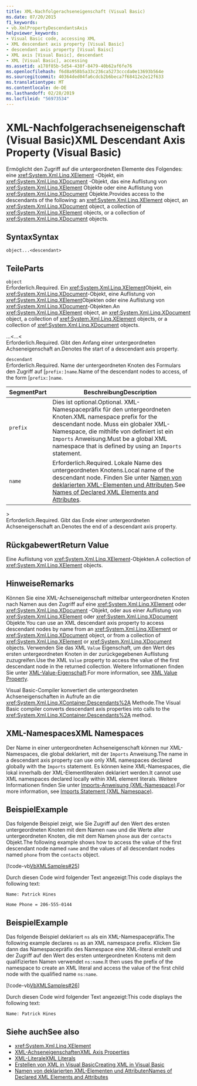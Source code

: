 ```yaml
---
title: XML-Nachfolgerachseneigenschaft (Visual Basic)
ms.date: 07/20/2015
f1_keywords:
- vb.XmlPropertyDescendantsAxis
helpviewer_keywords:
- Visual Basic code, accessing XML
- XML descendant axis property [Visual Basic]
- descendant axis property [Visual Baisc]
- XML axis [Visual Basic], descendant
- XML [Visual Basic], accessing
ms.assetid: a178f85b-5d54-438f-8479-40b62af6fe76
ms.openlocfilehash: f6d8a958b5a33c236ca5273cccda0e13693b564e
ms.sourcegitcommit: 40364ded04fa6cdcb2b6beca7f68412e2e12f633
ms.translationtype: MT
ms.contentlocale: de-DE
ms.lasthandoff: 02/28/2019
ms.locfileid: "56973534"
---
```

# <a name="xml-descendant-axis-property-visual-basic"></a><span data-ttu-id="7865c-102">XML-Nachfolgerachseneigenschaft (Visual Basic)</span><span class="sxs-lookup"><span data-stu-id="7865c-102">XML Descendant Axis Property (Visual Basic)</span></span>
<span data-ttu-id="7865c-103">Ermöglicht den Zugriff auf die untergeordneten Elemente des Folgendes: eine <xref:System.Xml.Linq.XElement> -Objekt, ein <xref:System.Xml.Linq.XDocument> -Objekt, das eine Auflistung von <xref:System.Xml.Linq.XElement> Objekte oder eine Auflistung von <xref:System.Xml.Linq.XDocument> Objekte.</span><span class="sxs-lookup"><span data-stu-id="7865c-103">Provides access to the descendants of the following: an <xref:System.Xml.Linq.XElement> object, an <xref:System.Xml.Linq.XDocument> object, a collection of <xref:System.Xml.Linq.XElement> objects, or a collection of <xref:System.Xml.Linq.XDocument> objects.</span></span>  
  
## <a name="syntax"></a><span data-ttu-id="7865c-104">Syntax</span><span class="sxs-lookup"><span data-stu-id="7865c-104">Syntax</span></span>  
  
```  
object...<descendant>  
```  
  
## <a name="parts"></a><span data-ttu-id="7865c-105">Teile</span><span class="sxs-lookup"><span data-stu-id="7865c-105">Parts</span></span>  
 `object`  
 <span data-ttu-id="7865c-106">Erforderlich.</span><span class="sxs-lookup"><span data-stu-id="7865c-106">Required.</span></span> <span data-ttu-id="7865c-107">Ein <xref:System.Xml.Linq.XElement>Objekt, ein <xref:System.Xml.Linq.XDocument>-Objekt, eine Auflistung von <xref:System.Xml.Linq.XElement>Objekten oder eine Auflistung von <xref:System.Xml.Linq.XDocument>-Objekten.</span><span class="sxs-lookup"><span data-stu-id="7865c-107">An <xref:System.Xml.Linq.XElement> object, an <xref:System.Xml.Linq.XDocument> object, a collection of <xref:System.Xml.Linq.XElement> objects, or a collection of <xref:System.Xml.Linq.XDocument> objects.</span></span>  
  
 <span data-ttu-id="7865c-108">...<</span><span class="sxs-lookup"><span data-stu-id="7865c-108">...<</span></span>  
 <span data-ttu-id="7865c-109">Erforderlich.</span><span class="sxs-lookup"><span data-stu-id="7865c-109">Required.</span></span> <span data-ttu-id="7865c-110">Gibt den Anfang einer untergeordneten Achseneigenschaft an.</span><span class="sxs-lookup"><span data-stu-id="7865c-110">Denotes the start of a descendant axis property.</span></span>  
  
 `descendant`  
 <span data-ttu-id="7865c-111">Erforderlich.</span><span class="sxs-lookup"><span data-stu-id="7865c-111">Required.</span></span> <span data-ttu-id="7865c-112">Name der untergeordneten Knoten des Formulars den Zugriff auf [`prefix:]name`.</span><span class="sxs-lookup"><span data-stu-id="7865c-112">Name of the descendant nodes to access, of the form [`prefix:]name`.</span></span>  
  
|<span data-ttu-id="7865c-113">Segment</span><span class="sxs-lookup"><span data-stu-id="7865c-113">Part</span></span>|<span data-ttu-id="7865c-114">Beschreibung</span><span class="sxs-lookup"><span data-stu-id="7865c-114">Description</span></span>|  
|----------|-----------------|  
|`prefix`|<span data-ttu-id="7865c-115">Dies ist optional.</span><span class="sxs-lookup"><span data-stu-id="7865c-115">Optional.</span></span> <span data-ttu-id="7865c-116">XML-Namespacepräfix für den untergeordneten Knoten.</span><span class="sxs-lookup"><span data-stu-id="7865c-116">XML namespace prefix for the descendant node.</span></span> <span data-ttu-id="7865c-117">Muss ein globaler XML-Namespace, die mithilfe von definiert ist ein `Imports` Anweisung.</span><span class="sxs-lookup"><span data-stu-id="7865c-117">Must be a global XML namespace that is defined by using an `Imports` statement.</span></span>|  
|`name`|<span data-ttu-id="7865c-118">Erforderlich.</span><span class="sxs-lookup"><span data-stu-id="7865c-118">Required.</span></span> <span data-ttu-id="7865c-119">Lokale Name des untergeordneten Knotens.</span><span class="sxs-lookup"><span data-stu-id="7865c-119">Local name of the descendant node.</span></span> <span data-ttu-id="7865c-120">Finden Sie unter [Namen von deklarierten XML-Elementen und Attributen](../../../visual-basic/programming-guide/language-features/xml/names-of-declared-xml-elements-and-attributes.md).</span><span class="sxs-lookup"><span data-stu-id="7865c-120">See [Names of Declared XML Elements and Attributes](../../../visual-basic/programming-guide/language-features/xml/names-of-declared-xml-elements-and-attributes.md).</span></span>|  
  
 \>  
 <span data-ttu-id="7865c-121">Erforderlich.</span><span class="sxs-lookup"><span data-stu-id="7865c-121">Required.</span></span> <span data-ttu-id="7865c-122">Gibt das Ende einer untergeordneten Achseneigenschaft an.</span><span class="sxs-lookup"><span data-stu-id="7865c-122">Denotes the end of a descendant axis property.</span></span>  
  
## <a name="return-value"></a><span data-ttu-id="7865c-123">Rückgabewert</span><span class="sxs-lookup"><span data-stu-id="7865c-123">Return Value</span></span>  
 <span data-ttu-id="7865c-124">Eine Auflistung von <xref:System.Xml.Linq.XElement>-Objekten.</span><span class="sxs-lookup"><span data-stu-id="7865c-124">A collection of <xref:System.Xml.Linq.XElement> objects.</span></span>  
  
## <a name="remarks"></a><span data-ttu-id="7865c-125">Hinweise</span><span class="sxs-lookup"><span data-stu-id="7865c-125">Remarks</span></span>  
 <span data-ttu-id="7865c-126">Können Sie eine XML-Achseneigenschaft mittelbar untergeordneten Knoten nach Namen aus den Zugriff auf eine <xref:System.Xml.Linq.XElement> oder <xref:System.Xml.Linq.XDocument> -Objekt, oder aus einer Auflistung von <xref:System.Xml.Linq.XElement> oder <xref:System.Xml.Linq.XDocument> Objekte.</span><span class="sxs-lookup"><span data-stu-id="7865c-126">You can use an XML descendant axis property to access descendant nodes by name from an <xref:System.Xml.Linq.XElement> or <xref:System.Xml.Linq.XDocument> object, or from a collection of <xref:System.Xml.Linq.XElement> or <xref:System.Xml.Linq.XDocument> objects.</span></span> <span data-ttu-id="7865c-127">Verwenden Sie das XML `Value` Eigenschaft, um den Wert des ersten untergeordneten Knoten in der zurückgegebenen Auflistung zuzugreifen.</span><span class="sxs-lookup"><span data-stu-id="7865c-127">Use the XML `Value` property to access the value of the first descendant node in the returned collection.</span></span> <span data-ttu-id="7865c-128">Weitere Informationen finden Sie unter [XML-Value-Eigenschaft](../../../visual-basic/language-reference/xml-axis/xml-value-property.md).</span><span class="sxs-lookup"><span data-stu-id="7865c-128">For more information, see [XML Value Property](../../../visual-basic/language-reference/xml-axis/xml-value-property.md).</span></span>  
  
 <span data-ttu-id="7865c-129">Visual Basic-Compiler konvertiert die untergeordneten Achseneigenschaften in Aufrufe an die <xref:System.Xml.Linq.XContainer.Descendants%2A> Methode.</span><span class="sxs-lookup"><span data-stu-id="7865c-129">The Visual Basic compiler converts descendant axis properties into calls to the <xref:System.Xml.Linq.XContainer.Descendants%2A> method.</span></span>  
  
## <a name="xml-namespaces"></a><span data-ttu-id="7865c-130">XML-Namespaces</span><span class="sxs-lookup"><span data-stu-id="7865c-130">XML Namespaces</span></span>  
 <span data-ttu-id="7865c-131">Der Name in einer untergeordneten Achseneigenschaft können nur XML-Namespaces, die global deklariert, mit der `Imports` Anweisung.</span><span class="sxs-lookup"><span data-stu-id="7865c-131">The name in a descendant axis property can use only XML namespaces declared globally with the `Imports` statement.</span></span> <span data-ttu-id="7865c-132">Es können keine XML-Namespaces, die lokal innerhalb der XML-Elementliteralen deklariert werden.</span><span class="sxs-lookup"><span data-stu-id="7865c-132">It cannot use XML namespaces declared locally within XML element literals.</span></span> <span data-ttu-id="7865c-133">Weitere Informationen finden Sie unter [Imports-Anweisung (XML-Namespace)](../../../visual-basic/language-reference/statements/imports-statement-xml-namespace.md).</span><span class="sxs-lookup"><span data-stu-id="7865c-133">For more information, see [Imports Statement (XML Namespace)](../../../visual-basic/language-reference/statements/imports-statement-xml-namespace.md).</span></span>  
  
## <a name="example"></a><span data-ttu-id="7865c-134">Beispiel</span><span class="sxs-lookup"><span data-stu-id="7865c-134">Example</span></span>  
 <span data-ttu-id="7865c-135">Das folgende Beispiel zeigt, wie Sie Zugriff auf den Wert des ersten untergeordneten Knoten mit dem Namen `name` und die Werte aller untergeordneten Knoten, die mit dem Namen `phone` aus der `contacts` Objekt.</span><span class="sxs-lookup"><span data-stu-id="7865c-135">The following example shows how to access the value of the first descendant node named `name` and the values of all descendant nodes named `phone` from the `contacts` object.</span></span>  
  
 [!code-vb[VbXMLSamples#25](~/samples/snippets/visualbasic/VS_Snippets_VBCSharp/VbXMLSamples/VB/XMLSamples11.vb#25)]  
  
 <span data-ttu-id="7865c-136">Durch diesen Code wird folgender Text angezeigt:</span><span class="sxs-lookup"><span data-stu-id="7865c-136">This code displays the following text:</span></span>  
  
 `Name: Patrick Hines`  
  
 `Home Phone = 206-555-0144`  
  
## <a name="example"></a><span data-ttu-id="7865c-137">Beispiel</span><span class="sxs-lookup"><span data-stu-id="7865c-137">Example</span></span>  
 <span data-ttu-id="7865c-138">Das folgende Beispiel deklariert `ns` als ein XML-Namespacepräfix.</span><span class="sxs-lookup"><span data-stu-id="7865c-138">The following example declares `ns` as an XML namespace prefix.</span></span> <span data-ttu-id="7865c-139">Klicken Sie dann das Namespacepräfix des Namespace eine XML-literal erstellt und der Zugriff auf den Wert des ersten untergeordneten Knotens mit dem qualifizierten Namen verwendet `ns:name`.</span><span class="sxs-lookup"><span data-stu-id="7865c-139">It then uses the prefix of the namespace to create an XML literal and access the value of the first child node with the qualified name `ns:name`.</span></span>  
  
 [!code-vb[VbXMLSamples#26](~/samples/snippets/visualbasic/VS_Snippets_VBCSharp/VbXMLSamples/VB/XMLSamples12.vb#26)]  
  
 <span data-ttu-id="7865c-140">Durch diesen Code wird folgender Text angezeigt:</span><span class="sxs-lookup"><span data-stu-id="7865c-140">This code displays the following text:</span></span>  
  
 `Name: Patrick Hines`  
  
## <a name="see-also"></a><span data-ttu-id="7865c-141">Siehe auch</span><span class="sxs-lookup"><span data-stu-id="7865c-141">See also</span></span>
- <xref:System.Xml.Linq.XElement>
- [<span data-ttu-id="7865c-142">XML-Achseneigenschaften</span><span class="sxs-lookup"><span data-stu-id="7865c-142">XML Axis Properties</span></span>](../../../visual-basic/language-reference/xml-axis/index.md)
- [<span data-ttu-id="7865c-143">XML-Literale</span><span class="sxs-lookup"><span data-stu-id="7865c-143">XML Literals</span></span>](../../../visual-basic/language-reference/xml-literals/index.md)
- [<span data-ttu-id="7865c-144">Erstellen von XML in Visual Basic</span><span class="sxs-lookup"><span data-stu-id="7865c-144">Creating XML in Visual Basic</span></span>](../../../visual-basic/programming-guide/language-features/xml/creating-xml.md)
- [<span data-ttu-id="7865c-145">Namen von deklarierten XML-Elementen und Attributen</span><span class="sxs-lookup"><span data-stu-id="7865c-145">Names of Declared XML Elements and Attributes</span></span>](../../../visual-basic/programming-guide/language-features/xml/names-of-declared-xml-elements-and-attributes.md)
